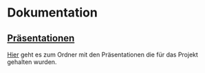 # Dokumentation

## [Präsentationen](presentation/)

[Hier](presentation/) geht es zum Ordner mit den Präsentationen die für das Projekt gehalten wurden.
